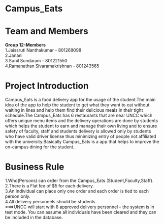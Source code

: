 # Campus_Eats

# Team and Members
<b> Group  12-Members </b></br>
1.Jaissruti Nanthakumar - 801268098 <br /> 
2.Janani<br />
3.Sunil Sundaram - 801221550 <br />
4.Ramanathan Sivaramakrishnan - 801243565

# Project Introduction

Campus_Eats is a food delivery app for the usage of the student.The main idea of the app to help the student to get what they want to eat without waiting in lines and help them find their delicious meals in their tight schedule.The Campus_Eats has 6 restaurants that are near UNCC which offers unique menu items and the delivery operations are done by students which helps the student to earn and manage their own living and to ensure safety of faculty, staff and students delivery is allowed only by students who have valid driver license thus  minimizing entry of people not affiliated with the university.Basically Campus_Eats is a app that helps to improve the on-campus dining for the student.







# Business Rule 
1.Who(Persons) can order from the Campus_Eats (Student,Faculty,Staff).<br />
2.There is a Flat fee of $5 for each delivery.<br />
3.An individual can place only one order and each order is tied to each person only.<br />
4.All delivery personnels  should be students.<br />
===>UNCC will start with 8 approved delivery personnel – the system is in test 
mode.  You can assume all individuals have been cleared and they can be 
included in the database.  






